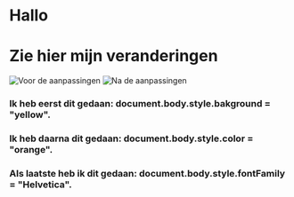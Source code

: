 # Hallo 

# Zie hier mijn veranderingen

![Voor de aanpassingen]("Before.png")
![Na de aanpassingen]("After.png")

### Ik heb eerst dit gedaan: document.body.style.bakground = "yellow".
### Ik heb daarna dit gedaan: document.body.style.color = "orange".
### Als laatste heb ik dit gedaan: document.body.style.fontFamily = "Helvetica".